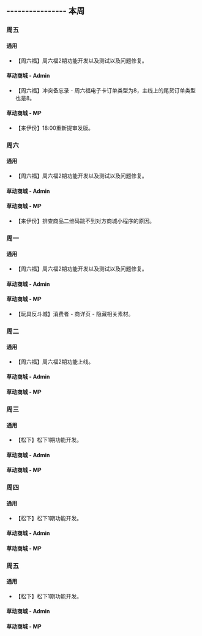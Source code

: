 ## ---------------- 本周

### 周五
#### 通用
* 【周六福】周六福2期功能开发以及测试以及问题修复。
#### 草动商城 - Admin
* 【周六福】冲突备忘录 - 周六福电子卡订单类型为8，主线上的尾货订单类型也是8。
#### 草动商城 - MP
* 【来伊份】18:00重新提审发版。

### 周六
#### 通用
* 【周六福】周六福2期功能开发以及测试以及问题修复。
#### 草动商城 - Admin
#### 草动商城 - MP
* 【来伊份】排查商品二维码跳不到对方商城小程序的原因。

### 周一
#### 通用
* 【周六福】周六福2期功能开发以及测试以及问题修复。
#### 草动商城 - Admin
#### 草动商城 - MP
* 【玩具反斗城】消费者 - 商详页 - 隐藏相关素材。

### 周二
#### 通用
* 【周六福】周六福2期功能上线。
#### 草动商城 - Admin
#### 草动商城 - MP

### 周三
#### 通用
* 【松下】松下1期功能开发。
#### 草动商城 - Admin
#### 草动商城 - MP

### 周四
#### 通用
* 【松下】松下1期功能开发。
#### 草动商城 - Admin
#### 草动商城 - MP

### 周五
#### 通用
* 【松下】松下1期功能开发。
#### 草动商城 - Admin
#### 草动商城 - MP
